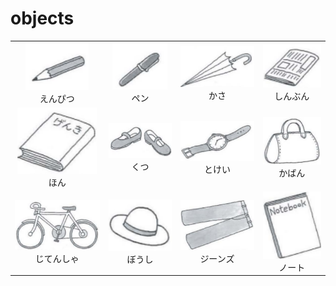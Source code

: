 # objects

|||||
|:-:|:-:|:-:|:-:|
|![](.imgs/objects/enpitsu.png)<br>えんぴつ|![](.imgs/objects/pen.png)<br>ペン|![](.imgs/objects/kasa.png)<br>かさ|![](.imgs/objects/shinbun.png)<br>しんぶん|
|![](.imgs/objects/hon.png)<br>ほん|![](.imgs/objects/kutsu.png)<br>くつ|![](.imgs/objects/tokei.png)<br>とけい|![](.imgs/objects/kaban.png)<br>かばん|
|![](.imgs/objects/jitensha.png)<br>じてんしゃ|![](.imgs/objects/boushi.png)<br>ぼうし|![](.imgs/objects/jeans.png)<br>ジーンズ|![](.imgs/objects/notebook.png)<br>ノート|